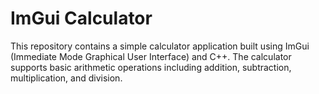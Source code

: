 # ImGui Calculator
 This repository contains a simple calculator application built using ImGui (Immediate Mode Graphical User Interface) and C++. The calculator supports basic arithmetic operations including addition, subtraction, multiplication, and division.
